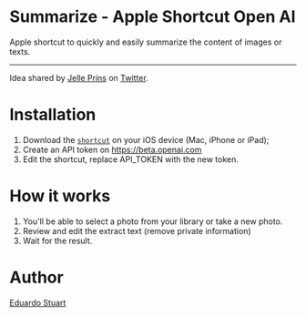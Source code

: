 # Summarize - Apple Shortcut Open AI

Apple shortcut to quickly and easily summarize the content of images or texts.

---

Idea shared by [Jelle Prins](https://twitter.com/jelleprins/status/1616732334514122752) on [Twitter](https://twitter.com/eduardostuart/status/1616737195423059968).

# Installation

1. Download the [`shortcut`](./Summarize.shortcut) on your iOS device (Mac, iPhone or iPad);
1. Create an API token on https://beta.openai.com
1. Edit the shortcut, replace API_TOKEN with the new token.

# How it works

1. You'll be able to select a photo from your library or take a new photo.
1. Review and edit the extract text (remove private information)
1. Wait for the result.

# Author

[Eduardo Stuart](https://s.tuart.dev)
